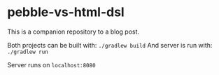 # pebble-vs-html-dsl

This is a companion repository to a blog post.

Both projects can be built with:
`./gradlew build`
And server is run with:
`./gradlew run`

Server runs on `localhost:8080`
